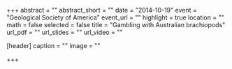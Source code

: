 +++
abstract = ""
abstract_short = ""
date = "2014-10-19"
event = "Geological Society of America"
event_url = ""
highlight = true
location = ""
math = false
selected = false
title = "Gambling with Australian brachiopods"
url_pdf = ""
url_slides = ""
url_video = ""

[header]
  caption = ""
  image = ""

+++

